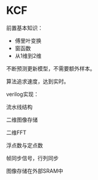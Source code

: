 # KCF

前置基本知识：

- 傅里叶变换
- 窗函数
- 从1维到2维





不断预测更新模型，不需要额外样本。

算法追求速度，达到实时。







verilog实现：

流水线结构

二维图像存储

二维FFT

浮点数与定点数

帧同步信号，行列同步

图像存储在外部SRAM中